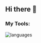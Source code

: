 ## Hi there 👋

<h3>My Tools:</h3>
<img src="https://skillicons.dev/icons?i=html,css,c,python,linux" alt="languages">
